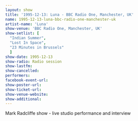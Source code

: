 ```yaml
---
layout: show
title: '1995-12-13: Luna - BBC Radio One, Manchester, UK'
name: 1995-12-13-luna-bbc-radio-one-manchester-uk
artist-name: 'Luna'
show-venue: 'BBC Radio One, Manchester, UK'
show-setlist: [
  "Indian Summer",
  "Lost In Space",
  "23 Minutes in Brussels"
  ]
show-date: 1995-12-13
show-radio: Radio session
show-lastfm: 
show-cancelled: 
performers: 
facebook-event-url: 
show-poster-url: 
show-ticket-url: 
show-venue-website: 
show-additional: 
---
```


Mark Radcliffe show - live studio performance and interview